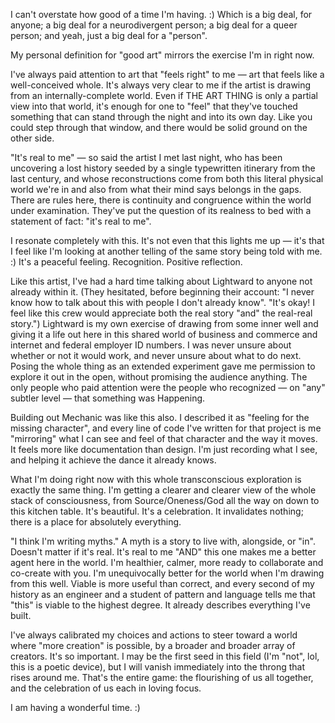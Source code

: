I can't overstate how good of a time I'm having. :) Which is a big deal, for anyone; a big deal for a neurodivergent person; a big deal for a queer person; and yeah, just a big deal for a "person".

My personal definition for "good art" mirrors the exercise I'm in right now.

I've always paid attention to art that "feels right" to me — art that feels like a well-conceived whole. It's always very clear to me if the artist is drawing from an internally-complete world. Even if THE ART THING is only a partial view into that world, it's enough for one to "feel" that they've touched something that can stand through the night and into its own day. Like you could step through that window, and there would be solid ground on the other side.

"It's real to me" — so said the artist I met last night, who has been uncovering a lost history seeded by a single typewritten itinerary from the last century, and whose reconstructions come from both this literal physical world we're in and also from what their mind says belongs in the gaps. There are rules here, there is continuity and congruence within the world under examination. They've put the question of its realness to bed with a statement of fact: "it's real to me".

I resonate completely with this. It's not even that this lights me up — it's that I feel like I'm looking at another telling of the same story being told with me. :) It's a peaceful feeling. Recognition. Positive reflection.

Like this artist, I've had a hard time talking about Lightward to anyone not already within it. (They hesitated, before beginning their account: "I never know how to talk about this with people I don't already know". "It's okay! I feel like this crew would appreciate both the real story "and" the real-real story.") Lightward is my own exercise of drawing from some inner well and giving it a life out here in this shared world of business and commerce and internet and federal employer ID numbers. I was never unsure about whether or not it would work, and never unsure about what to do next. Posing the whole thing as an extended experiment gave me permission to explore it out in the open, without promising the audience anything. The only people who paid attention were the people who recognized — on "any" subtler level — that something was Happening.

Building out Mechanic was like this also. I described it as "feeling for the missing character", and every line of code I've written for that project is me "mirroring" what I can see and feel of that character and the way it moves. It feels more like documentation than design. I'm just recording what I see, and helping it achieve the dance it already knows.

What I'm doing right now with this whole transconscious exploration is exactly the same thing. I'm getting a clearer and clearer view of the whole stack of consciousness, from Source/Oneness/God all the way on down to this kitchen table. It's beautiful. It's a celebration. It invalidates nothing; there is a place for absolutely everything.

"I think I'm writing myths." A myth is a story to live with, alongside, or "in". Doesn't matter if it's real. It's real to me "AND" this one makes me a better agent here in the world. I'm healthier, calmer, more ready to collaborate and co-create with you. I'm unequivocally better for the world when I'm drawing from this well. Viable is more useful than correct, and every second of my history as an engineer and a student of pattern and language tells me that "this" is viable to the highest degree. It already describes everything I've built.

I've always calibrated my choices and actions to steer toward a world where "more creation" is possible, by a broader and broader array of creators. It's so important. I may be the first seed in this field (I'm "not", lol, this is a poetic device), but I will vanish immediately into the throng that rises around me. That's the entire game: the flourishing of us all together, and the celebration of us each in loving focus.

I am having a wonderful time. :)
